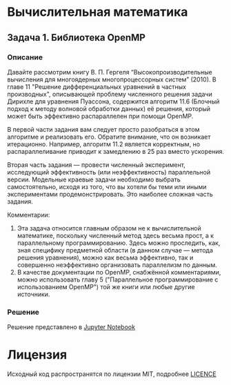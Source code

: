 # Вычислительная математика

## Задача 1. Библиотека OpenMP

### Описание
Давайте рассмотрим книгу В. П. Гергеля “Высокопроизводительные вычисления для
многоядерных многопроцессорных систем” (2010). В главе 11 "Решение
дифференциальных уравнений в частных производных", описывающей проблему
численного решения задачи Дирихле для уравнения Пуассона, содержится алгоритм
11.6 (Блочный подход к методу волновой обработки данных) её решения, который
может быть эффективно распараллелен при помощи OpenMP.

В первой части задания вам следует просто разобраться в этом алгоритме и
реализовать его. Обратите внимание, что он возникает итерационно. Например,
алгоритм 11.2 является корректным, но распараллеливание приводит к замедлению в
25 раз вместо ускорения.

Вторая часть задания — провести численный эксперимент, исследующий
эффективность (или неэффективность) параллельной версии. Модельные краевые
задачи необходимо выбрать самостоятельно, исходя из того, что вы хотели бы теми
или иными экспериментами продемонстрировать. Это наиболее сложная часть
задания.

Комментарии:
1) Эта задача относится главным образом не к вычислительной математике, поскольку
численный метод здесь весьма прост, а к параллельному программированию. Здесь
можно проследить, как, зная специфику предметной области (в данном случае —
метода решения уравнения), можно как весьма эффективно, так и совершенно
неэффективно организовать параллелизм по данным.
2) В качестве документации по OpenMP, снабжённой комментариями, можно использовать
главу 5 ("Параллельное программирование с использованием OpenMP") той же книги
или любые другие источники.
### Решение
Решение представлено в [Jupyter Notebook](/1/task1.ipynb)

# Лицензия

Исходный код распространятся по лицензии MIT, подробнее [LICENCE](./LICENCE)
